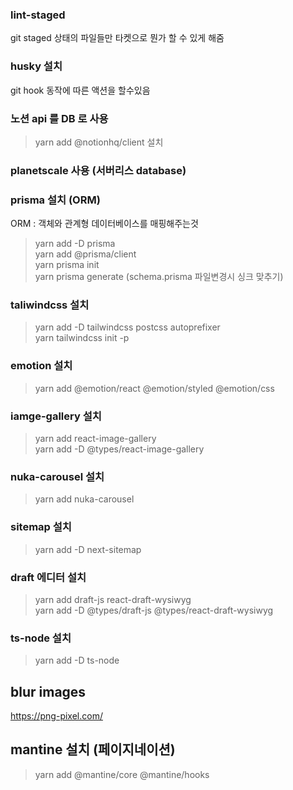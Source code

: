 ### lint-staged<br>

git staged 상태의 파일들만 타켓으로 뭔가 할 수 있게 해줌 <br>

### husky 설치<br>

git hook 동작에 따른 액션을 할수있음<br>

### 노션 api 를 DB 로 사용<br>

> yarn add @notionhq/client 설치<br>

### planetscale 사용 (서버리스 database)<br>

### prisma 설치 (ORM)<br>

ORM : 객체와 관계형 데이터베이스를 매핑해주는것<br>

> yarn add -D prisma<br>
> yarn add @prisma/client<br>
> yarn prisma init<br>
> yarn prisma generate (schema.prisma 파일변경시 싱크 맞추기)<br>

### taliwindcss 설치<br>

> yarn add -D tailwindcss postcss autoprefixer<br>
> yarn tailwindcss init -p<br>

### emotion 설치<br>

> yarn add @emotion/react @emotion/styled @emotion/css<br>

### iamge-gallery 설치<br>

> yarn add react-image-gallery<br>
> yarn add -D @types/react-image-gallery<br>

### nuka-carousel 설치<br>

> yarn add nuka-carousel<br>

### sitemap 설치<br>

> yarn add -D next-sitemap<br>

### draft 에디터 설치<br>

> yarn add draft-js react-draft-wysiwyg<br>
> yarn add -D @types/draft-js @types/react-draft-wysiwyg<br>

### ts-node 설치

> yarn add -D ts-node

## blur images

https://png-pixel.com/

## mantine 설치 (페이지네이션)

> yarn add @mantine/core @mantine/hooks

